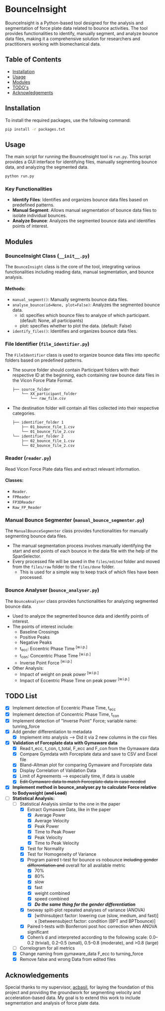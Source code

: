 
# BounceInsight

BounceInsight is a Python-based tool designed for the analysis and segmentation of force plate data related to bounce activities. The tool provides functionalities to identify, manually segment, and analyze bounce data files, making it a comprehensive solution for researchers and practitioners working with biomechanical data.

## Table of Contents
- [Installation](#installation)
- [Usage](#usage)
- [Modules](#modules)
- [TODO's](#todo-list)
- [Acknowledgements](#acknowledgements)

## Installation

To install the required packages, use the following command:

```bash
pip install -r packages.txt
```

## Usage

The main script for running the BounceInsight tool is `run.py`. This script provides a GUI interface for identifying files, manually segmenting bounce data, and analyzing the segmented data.

```bash
python run.py
```

### Key Functionalities

- **Identify Files**: Identifies and organizes bounce data files based on predefined patterns.
- **Manual Segment**: Allows manual segmentation of bounce data files to isolate individual bounces.
- **Analyze Bounce**: Analyzes the segmented bounce data and identifies points of interest.

## Modules

### BounceInsight Class (`__init__.py`)
The `BounceInsight` class is the core of the tool, integrating various functionalities including reading data, manual segmentation, and bounce analysis.

#### Methods:
- `manual_segment()`: Manually segments bounce data files.
- `analyse_bounce(id=None, plot=False)`: Analyzes the segmented bounce data.
  - id: specifies which bounce files to analyze of which participant. (default: None, all participants)
  - plot: specifies whether to plot the data. (default: False)
- `identify_files()`: Identifies and organizes bounce data files.

### File Identifier (`file_identifier.py`)
The `FileIdentifier` class is used to organize bounce data files into specific folders based on predefined patterns.
- The source folder should contain Participant folders with their respective ID at the beginning, each containing raw bounce data files in the Vicon Force Plate Format.
  ```bash
  ├── source_folder
      └── XX_participant_folder
          └── raw_file.csv
  ```
- The destination folder will contain all files collected into their respective categories.
  ```bash
  ├── identifier_folder 1
      ├── 01_bounce_file_1.csv
      └── 01_bounce_file_2.csv
  └── identifier_folder 2
      ├── 02_bounce_file_1.csv
      └── 02_bounce_file_2.csv
  ```


### Reader (`reader.py`)
Read Vicon Force Plate data files and extract relevant information.

#### Classes:
- `Reader`.
- `FPReader`
- `FP3DReader`
- `Raw_FP_Reader`

### Manual Bounce Segmenter (`manual_bounce_segmenter.py`)
The `ManualBounceSegmenter` class provides functionalities for manually segmenting bounce data files.
- The manual segmentation process involves manually identifying the start and end points of each bounce in the data file with the help of the SpanSelector.
- Every processed file will be saved in the `files/edited` folder and moved from the `files/raw` folder to the `files/done` folder.
  - This is used for a simple way to keep track of which files have been processed.

### Bounce Analyser (`bounce_analyser.py`)
The `BounceAnalyser` class provides functionalities for analyzing segmented bounce data.

- Used to analyze the segmented bounce data and identify points of interest.
- The points of interest include:
  - Baseline Crossings
  - Positive Peaks
  - Negative Peaks
  - t<sub>ecc</sub>: Eccentric Phase Time  <sup>[w.i.p.]</sup>
  - t<sub>con</sub>: Concentric Phase Time <sup>[w.i.p.]</sup>
  - Inverse Point Force <sup>[w.i.p.]</sup>
- Other Analysis:
  - Impact of weight on peak power <sup>[w.i.p.]</sup>
  - Impact of Eccentric Phase Time on peak power <sup>[w.i.p.]</sup>

## TODO List
- [x] Implement detection of Eccentric Phase Time, t<sub>ecc</sub>
- [x] Implement detection of Concentric Phase Time, t<sub>con</sub>
- [x] Implement detection of "Inverse Point" Force; variable name: tunring_force
- [x] Add gender differentiation to metadata
  - [x] Implement into analysis --> Did it via 2 new columns in the csv files
- [x] **Validation of Forceplate data with Gymaware data**
  - [x] Read t_ecc, t_con, t_total, F_ecc and F_con from the Gymaware data
  - [x] Compare Gymdata with Forceplate data and save to CSV and Excel file
  - [x] Bland–Altman plot for comparing Gymaware and Forceplate data
  - [x] Display Correlation of Validation Data
  - [x] Limit of Agreements --> especially time, if data is usable
  - [x] ~~Edit Gymaware data to match Forceplate data in case needed~~
- [x] **Implement method in bounce_analyser.py to calculate Force relative to Bodyweight (~~and Load~~)**
- [ ] **Statistical Analysis:**
  - [ ] Statistical Analysis similar to the one in the paper
    - [x] Extract Gymaware Data, like in the paper
      - [x] Average Power
      - [x] Average Velocity
      - [x] Peak Power
      - [x] Time to Peak Power
      - [x] Peak Velocity
      - [x] Time to Peak Velocity
    - [x] Test for Normality
    - [x] Test for Homogeneity of Variance
    - [x] Program paired t-test for bounce vs nobounce ~~including gender differentiation and~~ overall for all available metric
      - [x] 70%
      - [x] 80%
      - [x] slow
      - [x] fast
      - [x] weight combined
      - [x] speed combined
      - [x] **_Do the same thing for the gender differentiation_**
    - [x] twoway split-plot repeated analyses of variance (ANOVA) 
      - [x] [withinsubject factor: lowering cue (slow, medium, and fast)] x [betweensubject factor: condition (BPT and BPTbounce)]
    - [x] Paired t-tests with Bonferroni post hoc correction when ANOVA significant
    - [x] Cohen’s d and interpreted according to the following scale: 0.0–0.2 (trivial), 0.2–0.5 (small), 0.5–0.8 (moderate), and >0.8 (large)
  - [ ] Correlogram for all metrics
  - [x] Change naming from gymaware_data F_ecc to turning_force
  - [x] Remove false and wrong Data from edited files
## Acknowledgements

Special thanks to my supervisor, [acbasil](https://github.com/acbasil), for laying the foundation of this project and providing the groundwork for segmenting velocity and acceleration-based data. My goal is to extend this work to include segmentation and analysis of force plate data.
